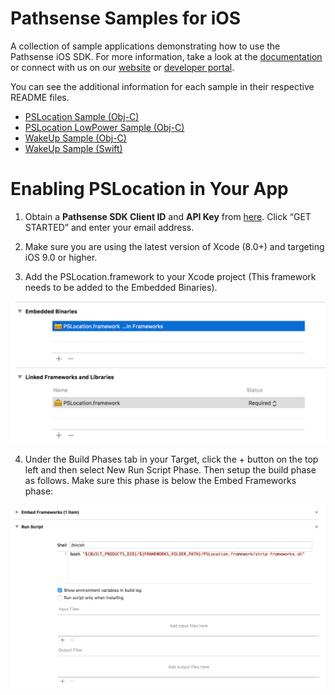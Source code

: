 # Pathsense Samples for iOS

A collection of sample applications demonstrating how to use the Pathsense iOS SDK. For more information, take a look at the [documentation](https://developer.pathsense.com/documentation) or connect with us on our [website](https://pathsense.com/) or [developer portal](https://developer.pathsense.com/).

You can see the additional information for each sample in their respective README files.

  - [PSLocation Sample (Obj-C)](...)
  - [PSLocation LowPower Sample (Obj-C)](...)
  - [WakeUp Sample (Obj-C)](...)
  - [WakeUp Sample (Swift)](...)

# Enabling PSLocation in Your App

1. Obtain a **Pathsense SDK Client ID** and **API Key** from [here](https://pathsense.com/). Click “GET STARTED” and enter your email address.

2. Make sure you are using the latest version of Xcode (8.0+) and targeting iOS 9.0 or higher.

3. Add the PSLocation.framework to your Xcode project (This framework needs to be added to the Embedded Binaries).

![Screenshot1](frameworks.png?raw=true "")

4. Under the Build Phases tab in your Target, click the + button on the top left and then select New Run Script Phase. Then setup the build phase as follows. Make sure this phase is below the Embed Frameworks phase:

![Screenshot2](RunScript.png?raw=true "")


